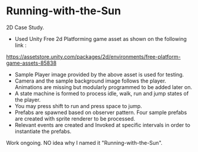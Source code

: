 # Running-with-the-Sun

2D Case Study.

- Used Unity Free 2d Platforming game asset as shown on the following link :
  
https://assetstore.unity.com/packages/2d/environments/free-platform-game-assets-85838

- Sample Player image provided by the above asset is used for testing.
- Camera and the sample background image follows the player. Animations are missing but modularly programmed to be added later on.
- A state machine is formed to process idle, walk, run and jump states of the player.
- You may press shift to run and press space to jump.
- Prefabs are spawned based on observer pattern. Four sample prefabs are created with sprite renderer to be processed.
- Relevant events are created and Invoked at specific intervals in order to instantiate the prefabs.

Work ongoing. NO idea why I named it "Running-with-the-Sun".
